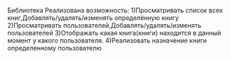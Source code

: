 Библиотека
Реализована возможность:
1)Просматривать список всех книг,Добавлять/удалять/изменять определённую книгу
2)Просматривать пользователей,Добавлять/удалять/изменять пользователей
3)Отображать какая книга(книги) находится в данный момент у какого пользователя.
4)Реализовать назначение книги определенному пользователю
